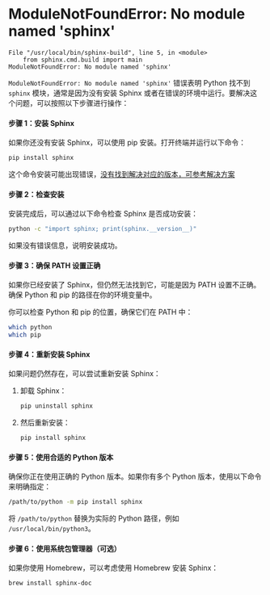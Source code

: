 # ModuleNotFoundError: No module named 'sphinx'

```
File "/usr/local/bin/sphinx-build", line 5, in <module>
    from sphinx.cmd.build import main
ModuleNotFoundError: No module named 'sphinx'
```

`ModuleNotFoundError: No module named 'sphinx'` 错误表明 Python 找不到 `sphinx` 模块，通常是因为没有安装 Sphinx 或者在错误的环境中运行。要解决这个问题，可以按照以下步骤进行操作：

#### 步骤 1：安装 Sphinx

如果你还没有安装 Sphinx，可以使用 pip 安装。打开终端并运行以下命令：

```bash
pip install sphinx
```

这个命令安装可能出现错误，[没有找到解决对应的版本，可参考解决方案](../error-could-not-find-a-version-that-satisfies-the-requirement-sphinx-from-versions-none.md)

#### 步骤 2：检查安装

安装完成后，可以通过以下命令检查 Sphinx 是否成功安装：

```bash
python -c "import sphinx; print(sphinx.__version__)"
```

如果没有错误信息，说明安装成功。

####

#### 步骤 3：确保 PATH 设置正确

如果你已经安装了 Sphinx，但仍然无法找到它，可能是因为 PATH 设置不正确。确保 Python 和 pip 的路径在你的环境变量中。

你可以检查 Python 和 pip 的位置，确保它们在 PATH 中：

```bash
which python
which pip
```

#### 步骤 4：重新安装 Sphinx

如果问题仍然存在，可以尝试重新安装 Sphinx：

1.  卸载 Sphinx：

    ```bash
    pip uninstall sphinx
    ```
2.  然后重新安装：

    ```bash
    pip install sphinx
    ```

#### 步骤 5：使用合适的 Python 版本

确保你正在使用正确的 Python 版本。如果你有多个 Python 版本，使用以下命令来明确指定：

```bash
/path/to/python -m pip install sphinx
```

将 `/path/to/python` 替换为实际的 Python 路径，例如 `/usr/local/bin/python3`。

#### 步骤 6：使用系统包管理器（可选）

如果你使用 Homebrew，可以考虑使用 Homebrew 安装 Sphinx：

```bash
brew install sphinx-doc
```

####



